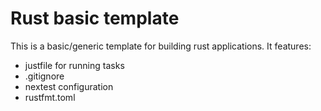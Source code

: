 # Rust basic template
This is a basic/generic template for building rust applications. It features:
- justfile for running tasks
- .gitignore
- nextest configuration
- rustfmt.toml
